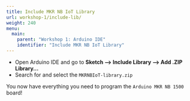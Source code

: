 ```yaml
---
title: Include MKR NB IoT Library
url: workshop-1/include-lib/
weight: 240
menu:
  main:
    parent: "Workshop 1: Arduino IDE"
    identifier: "Include MKR NB IoT Library"
---
```


* Open Arduino IDE and go to **Sketch ⟶ Include Library ⟶ Add .ZIP Library...**
* Search for and select the `MKRNBIoT-library.zip`

You now have everything you need to program the `Arduino MKR NB 1500` board!
